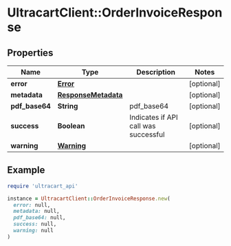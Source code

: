 # UltracartClient::OrderInvoiceResponse

## Properties

| Name | Type | Description | Notes |
| ---- | ---- | ----------- | ----- |
| **error** | [**Error**](Error.md) |  | [optional] |
| **metadata** | [**ResponseMetadata**](ResponseMetadata.md) |  | [optional] |
| **pdf_base64** | **String** | pdf_base64 | [optional] |
| **success** | **Boolean** | Indicates if API call was successful | [optional] |
| **warning** | [**Warning**](Warning.md) |  | [optional] |

## Example

```ruby
require 'ultracart_api'

instance = UltracartClient::OrderInvoiceResponse.new(
  error: null,
  metadata: null,
  pdf_base64: null,
  success: null,
  warning: null
)
```

